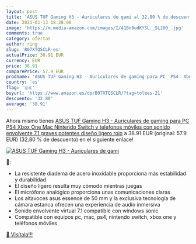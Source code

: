 ```yaml
---
layout: post
title: 'ASUS TUF Gaming H3 - Auriculares de gami al 32.80 % de descuento'
date: 2021-01-13 18:28:00
image: 'https://m.media-amazon.com/images/I/41Bn9udKYSL._SL200_.jpg'
comments: true
category: ofertas
author: ring
slug: 'B07XTQSCLR-es'
actualPrice: 38.91 EUR
currency: EUR
price: 38.91
comparePrice: 57.9 EUR
prodname: 'ASUS TUF Gaming H3 - Auriculares de gaming para PC  PS4  Xbox One  Mac  Nintendo Switch y telefonos móviles con sonido envolvente 7.1  graves potentes  diseño ligero  rojo'
country: 'es'
flag: '🇪🇸'
buyurl: 'https://www.amazon.es/dp/B07XTQSCLR/?tag=tolees-21'
descuento: '32.80'
average: '38.91'
---
```


Ahora mismo tienes [ASUS TUF Gaming H3 - Auriculares de gaming para PC  PS4  Xbox One  Mac  Nintendo Switch y telefonos móviles con sonido envolvente 7.1  graves potentes  diseño ligero  rojo](https://www.amazon.es/dp/B07XTQSCLR/?tag=tolees-21) a 38.91 EUR (original: 57.9 EUR) (32.80 %  de descuento) en el siguiente enlace!

[![ASUS TUF Gaming H3 - Auriculares de gami](https://m.media-amazon.com/images/I/41Bn9udKYSL._SL200_.jpg)](https://www.amazon.es/dp/B07XTQSCLR/?tag=tolees-21)

🔎:

- La resistente diadema de acero inoxidable proporciona más estabilidad y durabilidad
- El diseño ligero resulta muy cómodo mientras juegas
- El micrófono analógico proporciona unas comunicaciones claras
- Los altavoces asus essence de 50 mm y la exclusiva tecnología de cámara estanca ofrecen una experiencia de audio inmersiva
- Sonido envolvente virtual 7.1 compatible con windows sonic
- Compatible con equipos pc, mac, ps4, nintendo switch, xbox one y teléfonos móviles

[🛒 Visítala!!!](https://www.amazon.es/dp/B07XTQSCLR/?tag=tolees-21)
